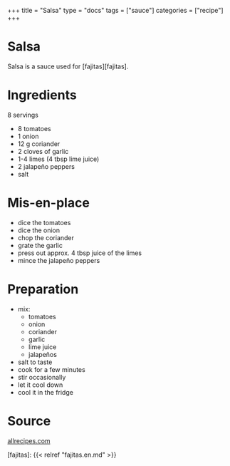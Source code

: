 +++
title = "Salsa"
type = "docs"
tags = ["sauce"]
categories = ["recipe"]
+++

# Salsa

Salsa is a sauce used for [fajitas][fajitas].

# Ingredients

8 servings

- 8 tomatoes
- 1 onion
- 12 g coriander
- 2 cloves of garlic
- 1-4 limes (4 tbsp lime juice)
- 2 jalapeño peppers
- salt

# Mis-en-place

- dice the tomatoes
- dice the onion
- chop the coriander
- grate the garlic
- press out approx. 4 tbsp juice of the limes
- mince the jalapeño peppers

# Preparation

- mix:
    - tomatoes
    - onion
    - coriander
    - garlic
    - lime juice
    - jalapeños
- salt to taste
- cook for a few minutes
- stir occasionally
- let it cool down
- cool it in the fridge

# Source

[allrecipes.com][allrecipes-salsa]

[allrecipes-salsa]: https://www.allrecipes.com/recipe/16542/salsa/
[fajitas]: {{< relref "fajitas.en.md" >}}
